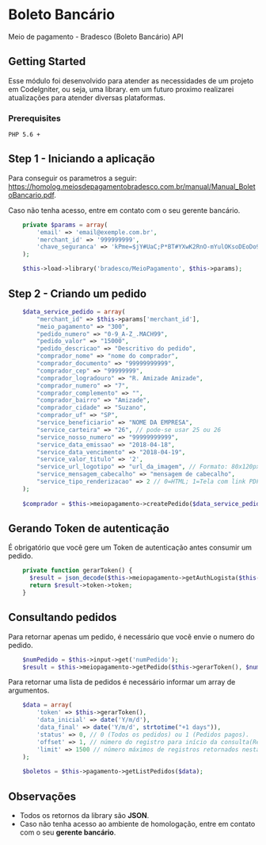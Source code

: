 # Boleto Bancário

Meio de pagamento - Bradesco (Boleto Bancário) API


## Getting Started

Esse módulo foi desenvolvido para atender as necessidades de um projeto em Codelgniter, ou seja, uma library. em um futuro proximo realizarei atualizações para atender diversas plataformas.

### Prerequisites

```
PHP 5.6 +
```

## Step 1 - Iniciando a aplicação

Para conseguir os parametros a seguir:
https://homolog.meiosdepagamentobradesco.com.br/manual/Manual_BoletoBancario.pdf. 

Caso não tenha acesso, entre em contato com o seu gerente bancário.

```php
    private $params = array(
        'email' => 'email@exemple.com.br',
        'merchant_id' => '999999999',
        'chave_seguranca' => 'kPme=$jY#UaC;P*BT#YXwK2RnO-mYulOKsoDEoDo956'
    );

    $this->load->library('bradesco/MeioPagamento', $this->params);
```
## Step 2 - Criando um pedido

```php
    $data_service_pedido = array(
        "merchant_id" => $this->params['merchant_id'],
        "meio_pagamento" => "300",
        "pedido_numero" => "0-9_A-Z_.MACH99",
        "pedido_valor" => "15000",
        "pedido_descricao" => "Descritivo do pedido",
        "comprador_nome" => "nome do comprador",
        "comprador_documento" => "99999999999",
        "comprador_cep" => "99999999",
        "comprador_logradouro" => "R. Amizade Amizade",
        "comprador_numero" => "7",
        "comprador_complemento" => "",
        "comprador_bairro" => "Amizade",
        "comprador_cidade" => "Suzano",
        "comprador_uf" => "SP",
        "service_beneficiario" => "NOME DA EMPRESA",
        "service_carteira" => "26", // pode-se usar 25 ou 26
        "service_nosso_numero" => "99999999999",
        "service_data_emissao" => "2018-04-18",
        "service_data_vencimento" => "2018-04-19",
        "service_valor_titulo" => '2',
        "service_url_logotipo" => "url_da_imagem", // Formato: 80x120px
        "service_mensagem_cabecalho" => "mensagem de cabecalho",
        "service_tipo_renderizacao" => 2 // 0=HTML; 1=Tela com link PDF; 2=PDF; 
    );
    
    $comprador = $this->meiopagamento->createPedido($data_service_pedido);
```

## Gerando Token de autenticação

É obrigatório que você gere um Token de autenticação antes consumir um pedido.

```php
    private function gerarToken() {
      $result = json_decode($this->meiopagamento->getAuthLogista($this->params['merchant_id']));      
      return $result->token->token;
    }
```
## Consultando pedidos

Para retornar apenas um pedido, é necessário que você envie o numero do pedido.

```php
    $numPedido = $this->input->get('numPedido');
    $result = $this->meiopagamento->getPedido($this->gerarToken(), $numPedido);
```

Para retornar uma lista de pedidos é necessário informar um array de argumentos.
```php
    $data = array(
        'token' => $this->gerarToken(),
        'data_inicial' => date('Y/m/d'),
        'data_final' => date('Y/m/d', strtotime("+1 days")),
        'status' => 0, // 0 (Todos os pedidos) ou 1 (Pedidos pagos).
        'offset' => 1, // número do registro para início da consulta(Recomendado utilizar 1).
        'limit' => 1500 // número máximos de registros retornados nesta consulta.
    );
    
    $boletos = $this->pagamento->getListPedidos($data);
```
## Observações
- Todos os retornos da library são **JSON**.
- Caso não tenha acesso ao ambiente de homologação, entre em contato com o seu **gerente bancário**.

